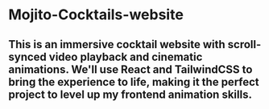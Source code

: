 # Mojito-Cocktails-website

## This is an immersive cocktail website with scroll-synced video playback and cinematic animations. We'll use React and TailwindCSS to bring the experience to life, making it the perfect project to level up my frontend animation skills.
